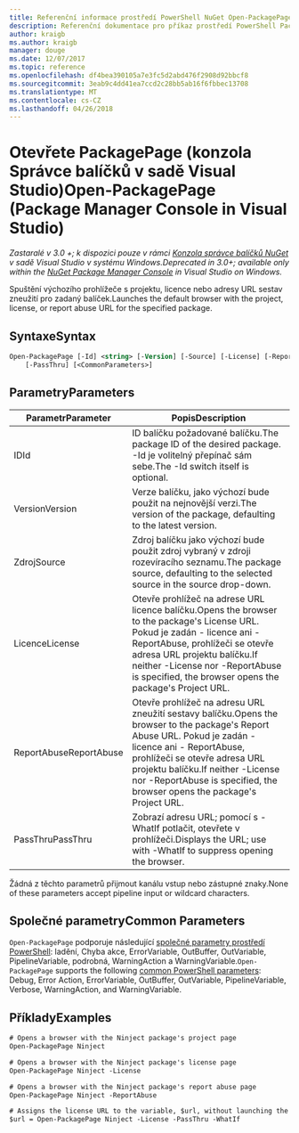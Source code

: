 ```yaml
---
title: Referenční informace prostředí PowerShell NuGet Open-PackagePage
description: Referenční dokumentace pro příkaz prostředí PowerShell PackagePage otevřete v konzole Správce balíčků NuGet v sadě Visual Studio.
author: kraigb
ms.author: kraigb
manager: douge
ms.date: 12/07/2017
ms.topic: reference
ms.openlocfilehash: df4bea390105a7e3fc5d2abd476f2908d92bbcf8
ms.sourcegitcommit: 3eab9c4dd41ea7ccd2c28bb5ab16f6fbbec13708
ms.translationtype: MT
ms.contentlocale: cs-CZ
ms.lasthandoff: 04/26/2018
---
```

# <a name="open-packagepage-package-manager-console-in-visual-studio"></a><span data-ttu-id="45c05-103">Otevřete PackagePage (konzola Správce balíčků v sadě Visual Studio)</span><span class="sxs-lookup"><span data-stu-id="45c05-103">Open-PackagePage (Package Manager Console in Visual Studio)</span></span>

<span data-ttu-id="45c05-104">*Zastaralé v 3.0 +; k dispozici pouze v rámci [Konzola správce balíčků NuGet](package-manager-console.md) v sadě Visual Studio v systému Windows.*</span><span class="sxs-lookup"><span data-stu-id="45c05-104">*Deprecated in 3.0+; available only within the [NuGet Package Manager Console](package-manager-console.md) in Visual Studio on Windows.*</span></span>

<span data-ttu-id="45c05-105">Spuštění výchozího prohlížeče s projektu, licence nebo adresy URL sestav zneužití pro zadaný balíček.</span><span class="sxs-lookup"><span data-stu-id="45c05-105">Launches the default browser with the project, license, or report abuse URL for the specified package.</span></span>

## <a name="syntax"></a><span data-ttu-id="45c05-106">Syntaxe</span><span class="sxs-lookup"><span data-stu-id="45c05-106">Syntax</span></span>

```ps
Open-PackagePage [-Id] <string> [-Version] [-Source] [-License] [-ReportAbuse]
    [-PassThru] [<CommonParameters>]
```

## <a name="parameters"></a><span data-ttu-id="45c05-107">Parametry</span><span class="sxs-lookup"><span data-stu-id="45c05-107">Parameters</span></span>

| <span data-ttu-id="45c05-108">Parametr</span><span class="sxs-lookup"><span data-stu-id="45c05-108">Parameter</span></span> | <span data-ttu-id="45c05-109">Popis</span><span class="sxs-lookup"><span data-stu-id="45c05-109">Description</span></span> |
| --- | --- |
| <span data-ttu-id="45c05-110">ID</span><span class="sxs-lookup"><span data-stu-id="45c05-110">Id</span></span> | <span data-ttu-id="45c05-111">ID balíčku požadované balíčku.</span><span class="sxs-lookup"><span data-stu-id="45c05-111">The package ID of the desired package.</span></span> <span data-ttu-id="45c05-112">-Id je volitelný přepínač sám sebe.</span><span class="sxs-lookup"><span data-stu-id="45c05-112">The -Id switch itself is optional.</span></span> |
| <span data-ttu-id="45c05-113">Version</span><span class="sxs-lookup"><span data-stu-id="45c05-113">Version</span></span> | <span data-ttu-id="45c05-114">Verze balíčku, jako výchozí bude použit na nejnovější verzi.</span><span class="sxs-lookup"><span data-stu-id="45c05-114">The version of the package, defaulting to the latest version.</span></span> |
| <span data-ttu-id="45c05-115">Zdroj</span><span class="sxs-lookup"><span data-stu-id="45c05-115">Source</span></span> | <span data-ttu-id="45c05-116">Zdroj balíčku jako výchozí bude použit zdroj vybraný v zdroji rozevíracího seznamu.</span><span class="sxs-lookup"><span data-stu-id="45c05-116">The package source, defaulting to the selected source in the source drop-down.</span></span> |
| <span data-ttu-id="45c05-117">Licence</span><span class="sxs-lookup"><span data-stu-id="45c05-117">License</span></span> | <span data-ttu-id="45c05-118">Otevře prohlížeč na adrese URL licence balíčku.</span><span class="sxs-lookup"><span data-stu-id="45c05-118">Opens the browser to the package's License URL.</span></span> <span data-ttu-id="45c05-119">Pokud je zadán - licence ani - ReportAbuse, prohlížeči se otevře adresa URL projektu balíčku.</span><span class="sxs-lookup"><span data-stu-id="45c05-119">If neither -License nor -ReportAbuse is specified, the browser opens the package's Project URL.</span></span> |
| <span data-ttu-id="45c05-120">ReportAbuse</span><span class="sxs-lookup"><span data-stu-id="45c05-120">ReportAbuse</span></span> | <span data-ttu-id="45c05-121">Otevře prohlížeč na adresu URL zneužití sestavy balíčku.</span><span class="sxs-lookup"><span data-stu-id="45c05-121">Opens the browser to the package's Report Abuse URL.</span></span> <span data-ttu-id="45c05-122">Pokud je zadán - licence ani - ReportAbuse, prohlížeči se otevře adresa URL projektu balíčku.</span><span class="sxs-lookup"><span data-stu-id="45c05-122">If neither -License nor -ReportAbuse is specified, the browser opens the package's Project URL.</span></span> |
| <span data-ttu-id="45c05-123">PassThru</span><span class="sxs-lookup"><span data-stu-id="45c05-123">PassThru</span></span> | <span data-ttu-id="45c05-124">Zobrazí adresu URL; pomocí s - WhatIf potlačit, otevřete v prohlížeči.</span><span class="sxs-lookup"><span data-stu-id="45c05-124">Displays the URL; use with -WhatIf to suppress opening the browser.</span></span> |

<span data-ttu-id="45c05-125">Žádná z těchto parametrů přijmout kanálu vstup nebo zástupné znaky.</span><span class="sxs-lookup"><span data-stu-id="45c05-125">None of these parameters accept pipeline input or wildcard characters.</span></span>

## <a name="common-parameters"></a><span data-ttu-id="45c05-126">Společné parametry</span><span class="sxs-lookup"><span data-stu-id="45c05-126">Common Parameters</span></span>

<span data-ttu-id="45c05-127">`Open-PackagePage` podporuje následující [společné parametry prostředí PowerShell](http://go.microsoft.com/fwlink/?LinkID=113216): ladění, Chyba akce, ErrorVariable, OutBuffer, OutVariable, PipelineVariable, podrobná, WarningAction a WarningVariable.</span><span class="sxs-lookup"><span data-stu-id="45c05-127">`Open-PackagePage` supports the following [common PowerShell parameters](http://go.microsoft.com/fwlink/?LinkID=113216): Debug, Error Action, ErrorVariable, OutBuffer, OutVariable, PipelineVariable, Verbose, WarningAction, and WarningVariable.</span></span>

## <a name="examples"></a><span data-ttu-id="45c05-128">Příklady</span><span class="sxs-lookup"><span data-stu-id="45c05-128">Examples</span></span>

```ps
# Opens a browser with the Ninject package's project page
Open-PackagePage Ninject

# Opens a browser with the Ninject package's license page
Open-PackagePage Ninject -License

# Opens a browser with the Ninject package's report abuse page  
Open-PackagePage Ninject -ReportAbuse

# Assigns the license URL to the variable, $url, without launching the browser
$url = Open-PackagePage Ninject -License -PassThru -WhatIf
```